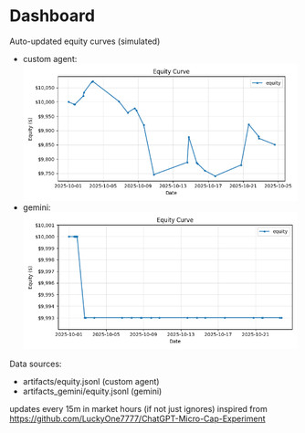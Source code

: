 # Dashboard

Auto-updated equity curves (simulated)

- custom agent: ![Equity Curve](artifacts/equity.png?v=150b72e)
- gemini: ![Equity Curve (Gemini)](artifacts_gemini/equity.png?v=150b72e)

Data sources:
- artifacts/equity.jsonl (custom agent)
- artifacts_gemini/equity.jsonl (gemini)

updates every 15m in market hours (if not just ignores)
inspired from https://github.com/LuckyOne7777/ChatGPT-Micro-Cap-Experiment